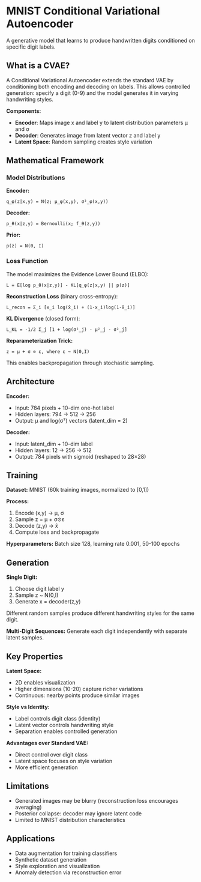 # MNIST Conditional Variational Autoencoder

A generative model that learns to produce handwritten digits conditioned on specific digit labels.

## What is a CVAE?

A Conditional Variational Autoencoder extends the standard VAE by conditioning both encoding and decoding on labels. This allows controlled generation: specify a digit (0-9) and the model generates it in varying handwriting styles.

**Components:**
- **Encoder**: Maps image x and label y to latent distribution parameters μ and σ
- **Decoder**: Generates image from latent vector z and label y
- **Latent Space**: Random sampling creates style variation

## Mathematical Framework

### Model Distributions

**Encoder:**
```
q_φ(z|x,y) = N(z; μ_φ(x,y), σ²_φ(x,y))
```

**Decoder:**
```
p_θ(x|z,y) = Bernoulli(x; f_θ(z,y))
```

**Prior:**
```
p(z) = N(0, I)
```

### Loss Function

The model maximizes the Evidence Lower Bound (ELBO):

```
L = E[log p_θ(x|z,y)] - KL[q_φ(z|x,y) || p(z)]
```

**Reconstruction Loss** (binary cross-entropy):
```
L_recon = Σ_i [x_i log(x̂_i) + (1-x_i)log(1-x̂_i)]
```

**KL Divergence** (closed form):
```
L_KL = -1/2 Σ_j [1 + log(σ²_j) - μ²_j - σ²_j]
```

**Reparameterization Trick:**
```
z = μ + σ ⊙ ε, where ε ~ N(0,I)
```

This enables backpropagation through stochastic sampling.

## Architecture

**Encoder:**
- Input: 784 pixels + 10-dim one-hot label
- Hidden layers: 794 → 512 → 256
- Output: μ and log(σ²) vectors (latent_dim = 2)

**Decoder:**
- Input: latent_dim + 10-dim label
- Hidden layers: 12 → 256 → 512
- Output: 784 pixels with sigmoid (reshaped to 28×28)

## Training

**Dataset:** MNIST (60k training images, normalized to [0,1])

**Process:**
1. Encode (x,y) → μ, σ
2. Sample z = μ + σ⊙ε
3. Decode (z,y) → x̂
4. Compute loss and backpropagate

**Hyperparameters:** Batch size 128, learning rate 0.001, 50-100 epochs

## Generation

**Single Digit:**
1. Choose digit label y
2. Sample z ~ N(0,I)
3. Generate x = decoder(z,y)

Different random samples produce different handwriting styles for the same digit.

**Multi-Digit Sequences:**
Generate each digit independently with separate latent samples.

## Key Properties

**Latent Space:**
- 2D enables visualization
- Higher dimensions (10-20) capture richer variations
- Continuous: nearby points produce similar images

**Style vs Identity:**
- Label controls digit class (identity)
- Latent vector controls handwriting style
- Separation enables controlled generation

**Advantages over Standard VAE:**
- Direct control over digit class
- Latent space focuses on style variation
- More efficient generation

## Limitations

- Generated images may be blurry (reconstruction loss encourages averaging)
- Posterior collapse: decoder may ignore latent code
- Limited to MNIST distribution characteristics

## Applications

- Data augmentation for training classifiers
- Synthetic dataset generation
- Style exploration and visualization
- Anomaly detection via reconstruction error
